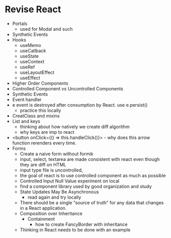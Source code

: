 # Revise React
-   Portals
    -   used for Modal and such
-   Synthetic Events
-   Hooks
    -   useMemo
    -   useCallback
    -   useState
    -   useContext
    -   useRef
    -   useLayoutEffect
    -   useEffect
-   Higher Order Components
-   Controlled Component vs Uncontrolled Components
-   Synthetic Events
-   Event handler
-   e event is destroyed after consumption by React. use e.persist()
    -   practice this locally
-   CreatClass and mixins
-   List and keys 
    - thinking about how natively we create diff algorithm
    - why keys are imp to react
-    <button onClick={() => this.handleClick()}>
    -   why does this arrow function rerenders every time.
-   Forms
    -   Create a naive form without formik
    -   input, select, textarea are made consistent with react even though they are diff on HTML
    -   input type file is uncontrolled,
    -   the goal of react is to use controlled component as much as possible
    -   Controlled Input Null Value experiment on local
    -   find a component library used by good organization and study
    -   State Updates May Be Asynchronous
        -   read again and try locally
    -   There should be a single “source of truth” for any data that changes in a React application.
    -   Composition over Inheritance
        -   Containment
            -   how to create FancyBorder with inheritance
    -   Thinking in React needs to be done with an example